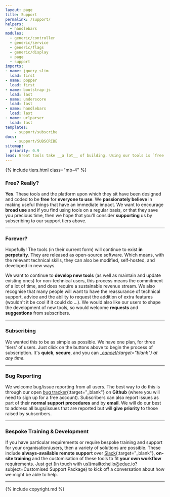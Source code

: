 ```yaml
---
layout: page
title: Support
permalink: /support/
helpers:
  - handlebars
modules:
  - generic/controller
  - generic/service
  - generic/flags
  - generic/display
  - page
  - support
imports:
- name: jquery_slim
  load: first
- name: popper
  load: first
- name: bootstrap-js
  load: last
- name: underscore
  load: last
- name: handlebars
  load: last
- name: urlparser
  load: last
templates:
    - support/subscribe
docs:
    - support/SUBSCRIBE
sitemap:
  priority: 0.9
lead: Great tools take __a lot__ of building. Using our tools is `free for everyone`, but we would encourage anyone who finds them __really useful__, or who wants __amazing support__ or a voice in their __future development__ to subscribe below.
---
```


{% include tiers.html class="mb-4" %}

### Free? Really?
__Yes__. These tools and the platform upon which they sit have been designed and coded to be __free__ for __everyone to use__. We __passionately believe__ in making useful things that have an immediate impact. We want to encourage __broad use__ and if you find using tools on a regular basis, or that they save you precious time, then we hope that you'll consider __supporting__ us by subscribing to our support tiers above.

- - -

### Forever?
Hopefully! The tools (in their current form) will continue to exist __in perpetuity__. They are released as open-source software. Which means, with the relevant technical skills, they can also be modified, self-hosted, and developed in new ways.

We want to continue to __develop new tools__ (as well as maintain and update existing ones) for non-technical users, this process means the commitment of a lot of time, and does require a sustainable revenue stream. We also recognise that many people will want to have the reassurance of technical support, advice and the ability to request the addition of extra features (wouldn't it be cool if it could do ...). We would also like our users to shape the development of new tools, so would welcome __requests__ and __suggestions__ from subscribers.

- - -

### Subscribing
We wanted this to be as simple as possible. We have one plan, for three 'tiers' of users. Just click on the buttons above to begin the process of subscription. It's __quick__, __secure__, and you can __[cancel]({{site.app.unsubscribe}}){:target="_blank"} at any time__.

- - -

### Bug Reporting
We welcome bug/issue reporting from all users. The best way to do this is through our open [bug tracker](https://github.com/Educ-IO/educ-io.github.io/issues/new){:target="_blank"} on __Github__ (where you will need to sign up for a free account). Subscribers can also report issues as part of their __normal support procedures__ and by __email__. We will do our best to address all bugs/issues that are reported but will __give priority__ to those raised by subscribers.

- - -

### Bespoke Training & Development
If you have particular requirements or require bespoke training and support for your organisation/users, then a variety of solutions are possible. These include __always-available remote support__ over [Slack](https://slack.com/features){:target="_blank"}, __on-site training__ and the customisation of these tools to fit __your own workflow__ requirements. Just get [in touch with us](mailto:hello@educ.io?subject=Customised Support Package) to kick off a conversation about how we might be able to help.

- - -

{% include copyright.md %}